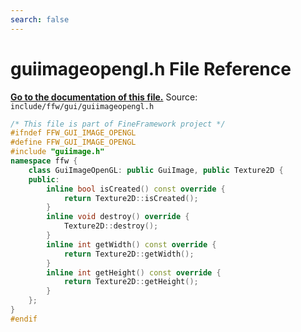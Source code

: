 ```yaml
---
search: false
---
```


# guiimageopengl.h File Reference

**[Go to the documentation of this file.](guiimageopengl_8h.md)**
Source: `include/ffw/gui/guiimageopengl.h`

    
    
    
    
    
    
    
    
    
    
```cpp
/* This file is part of FineFramework project */
#ifndef FFW_GUI_IMAGE_OPENGL
#define FFW_GUI_IMAGE_OPENGL
#include "guiimage.h"
namespace ffw {
    class GuiImageOpenGL: public GuiImage, public Texture2D {
    public:
        inline bool isCreated() const override {
            return Texture2D::isCreated();
        }
        inline void destroy() override {
            Texture2D::destroy();
        }
        inline int getWidth() const override {
            return Texture2D::getWidth();
        }
        inline int getHeight() const override {
            return Texture2D::getHeight();
        }
    };
}
#endif
```


    
  
